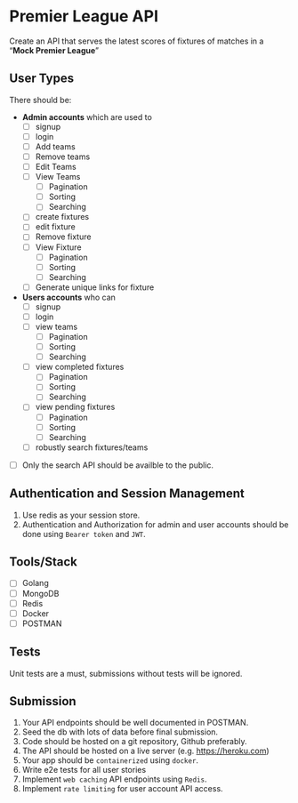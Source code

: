 # Premier League API

Create an API that serves the latest scores of fixtures of matches in a “**Mock Premier League**”

## User Types

There should be:

- **Admin accounts** which are used to
  - [ ] signup
  - [ ] login
  - [ ] Add teams
  - [ ] Remove teams
  - [ ] Edit Teams
  - [ ] View Teams 
    - [ ] Pagination
    - [ ] Sorting
    - [ ] Searching
  - [ ] create fixtures 
  - [ ] edit fixture
  - [ ] Remove fixture
  - [ ] View Fixture
    - [ ] Pagination
    - [ ] Sorting
    - [ ] Searching
  - [ ] Generate unique links for fixture
- **Users accounts** who can
  - [ ] signup
  - [ ] login
  - [ ] view teams
    - [ ] Pagination
    - [ ] Sorting
    - [ ] Searching
  - [ ] view completed fixtures
    - [ ] Pagination
    - [ ] Sorting
    - [ ] Searching
  - [ ] view pending fixtures
    - [ ] Pagination
    - [ ] Sorting
    - [ ] Searching
  - [ ] robustly search fixtures/teams
- [ ] Only the search API should be availble to the public.

## Authentication and Session Management
1. Use redis as your session store.
3. Authentication and Authorization for admin and user accounts should be done using `Bearer token` and `JWT`.

## Tools/Stack

- [ ] Golang
- [ ] MongoDB
- [ ] Redis
- [ ] Docker
- [ ] POSTMAN

## Tests

Unit tests are a must, submissions without tests will be ignored.

## Submission

1. Your API endpoints should be well documented in POSTMAN.
2. Seed the db with lots of data before final submission.
3. Code should be hosted on a git repository, Github preferably.
4. The API should be hosted on a live server (e.g. https://heroku.com)
5. Your app should be `containerized` using `docker`.
7. Write e2e tests for all user stories
8. Implement `web caching` API endpoints using `Redis`.
9. Implement `rate limiting` for user account API access.